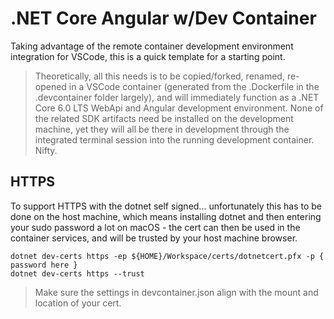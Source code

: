 # .NET Core Angular w/Dev Container

Taking advantage of the remote container development environment integration for VSCode, this is a quick template for a starting point.

> Theoretically, all this needs is to be copied/forked, renamed, re-opened in a VSCode container (generated from the .Dockerfile in the .devcontainer folder largely), and will immediately function as a .NET Core 6.0 LTS WebApi and Angular development environment.  None of the related SDK artifacts need be installed on the development machine, yet they will all be there in development through the integrated terminal session into the running development container.  Nifty.

## HTTPS

To support HTTPS with the dotnet self signed... unfortunately this has to be done on the host machine, which means installing dotnet and then entering your sudo password a lot on macOS - the cert can then be used in the container services, and will be trusted by your host machine browser.

```
dotnet dev-certs https -ep ${HOME}/Workspace/certs/dotnetcert.pfx -p { password here }
dotnet dev-certs https --trust
```

> Make sure the settings in devcontainer.json align with the mount and location of your cert.
